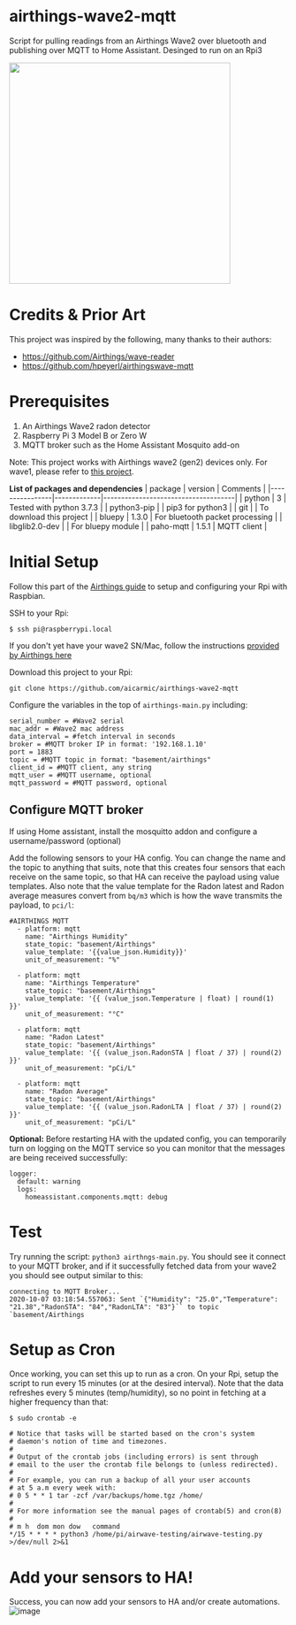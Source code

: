 # airthings-wave2-mqtt
Script for pulling readings from an Airthings Wave2 over bluetooth and publishing over MQTT to Home Assistant. Desinged to run on an Rpi3 

<img src="https://user-images.githubusercontent.com/1105554/95281101-a4f73f80-0813-11eb-9099-dcda2347b872.png" width="400">


# Credits & Prior Art

This project was inspired by the following, many thanks to their authors:
- https://github.com/Airthings/wave-reader
- https://github.com/hpeyerl/airthingswave-mqtt


# Prerequisites
1. An Airthings Wave2 radon detector
1. Raspberry Pi 3 Model B or Zero W
1. MQTT broker such as the Home Assistant Mosquito add-on

Note: This project works with Airthings wave2 (gen2) devices only. For wave1, please refer to [this project](https://github.com/hpeyerl/airthingswave-mqtt).

**List of packages and dependencies**
| package        | version     | Comments                            |
|----------------|-------------|-------------------------------------|
| python         | 3           | Tested with python 3.7.3            |
| python3-pip    |             | pip3 for python3                    |
| git            |             | To download this project            |
| bluepy         | 1.3.0       | For bluetooth packet processing     |
| libglib2.0-dev |             | For bluepy module                   |
| paho-mqtt      | 1.5.1       | MQTT client                         |

# Initial Setup
Follow this part of the [Airthings guide](https://github.com/Airthings/wave-reader/blob/master/README.md#setup-raspberry-pi0) to setup and configuring your Rpi with Raspbian.

SSH to your Rpi:
```
$ ssh pi@raspberrypi.local
```

If you don't yet have your wave2 SN/Mac, follow the instructions [provided by Airthings here](https://www.airthings.com/resources/raspberry-pi)

Download this project to your Rpi: 
```
git clone https://github.com/aicarmic/airthings-wave2-mqtt
```

Configure the variables in the top of `airthings-main.py` including:
```
serial_number = #Wave2 serial
mac_addr = #Wave2 mac address
data_interval = #fetch interval in seconds
broker = #MQTT broker IP in format: '192.168.1.10'
port = 1883
topic = #MQTT topic in format: "basement/airthings"
client_id = #MQTT client, any string
mqtt_user = #MQTT username, optional
mqtt_password = #MQTT password, optional
```
## Configure MQTT broker
If using Home assistant, install the mosquitto addon and configure a username/password (optional)

Add the following sensors to your HA config. You can change the name and the topic to anything that suits, note that this creates four sensors that each receive on the same topic, so that HA can receive the payload using value templates. Also note that the value template for the Radon latest and Radon average measures convert from `bq/m3` which is how the wave transmits the payload, to `pci/l`:
```
#AIRTHINGS MQTT
  - platform: mqtt
    name: "Airthings Humidity"
    state_topic: "basement/Airthings"
    value_template: '{{value_json.Humidity}}'
    unit_of_measurement: "%"

  - platform: mqtt
    name: "Airthings Temperature"
    state_topic: "basement/Airthings"
    value_template: '{{ (value_json.Temperature | float) | round(1) }}'
    unit_of_measurement: "°C"

  - platform: mqtt
    name: "Radon Latest"
    state_topic: "basement/Airthings"
    value_template: '{{ (value_json.RadonSTA | float / 37) | round(2) }}'
    unit_of_measurement: "pCi/L"

  - platform: mqtt
    name: "Radon Average"
    state_topic: "basement/Airthings"
    value_template: '{{ (value_json.RadonLTA | float / 37) | round(2) }}'
    unit_of_measurement: "pCi/L" 
```
**Optional:** Before restarting HA with the updated config, you can temporarily turn on logging on the MQTT service so you can monitor that the messages are being received successfully:

```
logger:
  default: warning
  logs:
    homeassistant.components.mqtt: debug
```

# Test
Try running the script: `python3 airthngs-main.py`. You should see it connect to your MQTT broker, and if it successfully fetched data from your wave2 you should see output similar to this:
```
connecting to MQTT Broker...
2020-10-07 03:18:54.557063: Sent `{"Humidity": "25.0","Temperature": "21.38","RadonSTA": "84","RadonLTA": "83"}`` to topic `basement/Airthings
```

# Setup as Cron
Once working, you can set this up to run as a cron. On your Rpi, setup the script to run every 15 minutes (or at the desired interval). Note that the data refreshes every 5 minutes (temp/humidity), so no point in fetching at a higher frequency than that:
```
$ sudo crontab -e

# Notice that tasks will be started based on the cron's system
# daemon's notion of time and timezones.
#
# Output of the crontab jobs (including errors) is sent through
# email to the user the crontab file belongs to (unless redirected).
#
# For example, you can run a backup of all your user accounts
# at 5 a.m every week with:
# 0 5 * * 1 tar -zcf /var/backups/home.tgz /home/
#
# For more information see the manual pages of crontab(5) and cron(8)
#
# m h  dom mon dow   command
*/15 * * * * python3 /home/pi/airwave-testing/airwave-testing.py >/dev/null 2>&1
```

# Add your sensors to HA!
Success, you can now add your sensors to HA and/or create automations.
![image](https://user-images.githubusercontent.com/1105554/95281006-7bd6af00-0813-11eb-970e-e8ee6b64a03c.png)

